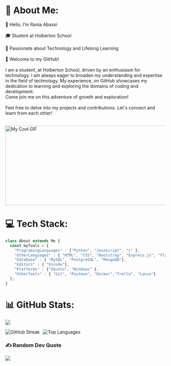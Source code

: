 # 💫 About Me:

<div>
    <p>
        👋 Hello, I’m Rania Abassi<br><br>🎓 Student at Holberton School<br><br>🚀 Passionate about Technology and Lifelong Learning<br><br>🌟 Welcome to my GitHub!<br><br>
        I am a student, at Holberton School, driven by an enthusiasm for technology. I am always eager to broaden my understanding and expertise in the field of technology. My experience, on GitHub showcases my dedication to learning and exploring the domains of coding and development.
        <br>Come join me on this adventure of growth and exploration!<br><br>Feel free to delve into my projects and contributions. Let's connect and learn from each other!<br><br>
    </p>
    <img src="https://i.imgur.com/MnRWEps.gif" alt="My Cool GIF" height="250" width="800" >
    
# 💻 Tech Stack:
```js
class About extends Me { 
  const myTools = {  
    "ProgramingLanguages" : {"Python", "Javascript", "c" },
    "OtherLanguages" : { "HTML", "CSS", "Bootstrap", "Express.js", "Flask", "Node.js", "React"},
    "Database" : { "MySQL", "PostgreSQL", "MongoDB"},
    "Editors" : { "Vscode"},
    "Platforms" : {"Ubuntu", "Windows" },
    "OtherTools" : { "Git", "Postman", "Docker","Trello", "Canva"}
  };
}
```
</div>

# 📊 GitHub Stats:
[![](https://visitcount.itsvg.in/api?id=rania3103&icon=0&color=5)](https://visitcount.itsvg.in)

<div style="display: flex; justify-content: space-between; align-items: center;">
    <div style="display: flex;">
        <img src="https://github-readme-streak-stats.herokuapp.com/?user=rania3103&theme=radical&hide_border=false" alt="GitHub Streak" style="margin-right: 10px;" />
        <img src="https://github-readme-stats.vercel.app/api/top-langs/?username=rania3103&theme=radical&hide_border=false&include_all_commits=false&count_private=false&layout=compact" alt="Top Languages" />
    </div>
</div>

### ✍️ Random Dev Quote
![](https://quotes-github-readme.vercel.app/api?type=horizontal&theme=radical)
